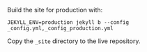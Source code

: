 Build the site for production with:

	JEKYLL_ENV=production jekyll b --config _config.yml,_config_production.yml
	
Copy the `_site` directory to the live repository.